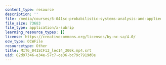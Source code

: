 ```yaml
---
content_type: resource
description: ''
file: /media/courses/6-041sc-probabilistic-systems-analysis-and-applied-probability-fall-2013/82d97346e34e57c7ce36bc79c7919d0e_MIT6_041SCF13_lec14_300k.mp4.srt
file_size: 73683
file_type: application/x-subrip
learning_resource_types: []
license: https://creativecommons.org/licenses/by-nc-sa/4.0/
ocw_type: OCWFile
resourcetype: Other
title: MIT6_041SCF13_lec14_300k.mp4.srt
uid: 82d97346-e34e-57c7-ce36-bc79c7919d0e
---
```

